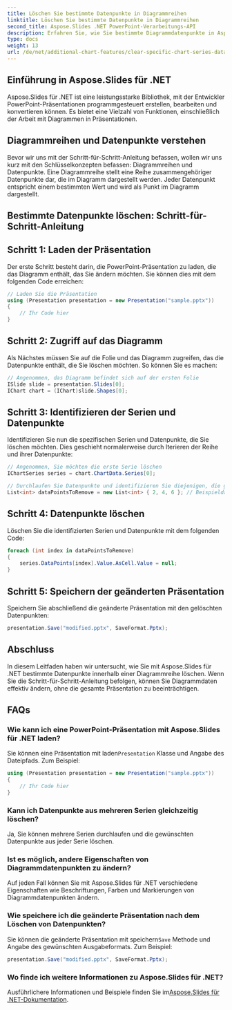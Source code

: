 ```yaml
---
title: Löschen Sie bestimmte Datenpunkte in Diagrammreihen
linktitle: Löschen Sie bestimmte Datenpunkte in Diagrammreihen
second_title: Aspose.Slides .NET PowerPoint-Verarbeitungs-API
description: Erfahren Sie, wie Sie bestimmte Diagrammdatenpunkte in Aspose.Slides für .NET löschen. Schritt-für-Schritt-Anleitung mit Quellcode im Lieferumfang enthalten.
type: docs
weight: 13
url: /de/net/additional-chart-features/clear-specific-chart-series-data-points-data/
---
```


## Einführung in Aspose.Slides für .NET

Aspose.Slides für .NET ist eine leistungsstarke Bibliothek, mit der Entwickler PowerPoint-Präsentationen programmgesteuert erstellen, bearbeiten und konvertieren können. Es bietet eine Vielzahl von Funktionen, einschließlich der Arbeit mit Diagrammen in Präsentationen.

## Diagrammreihen und Datenpunkte verstehen

Bevor wir uns mit der Schritt-für-Schritt-Anleitung befassen, wollen wir uns kurz mit den Schlüsselkonzepten befassen: Diagrammreihen und Datenpunkte. Eine Diagrammreihe stellt eine Reihe zusammengehöriger Datenpunkte dar, die im Diagramm dargestellt werden. Jeder Datenpunkt entspricht einem bestimmten Wert und wird als Punkt im Diagramm dargestellt.

## Bestimmte Datenpunkte löschen: Schritt-für-Schritt-Anleitung

## Schritt 1: Laden der Präsentation

Der erste Schritt besteht darin, die PowerPoint-Präsentation zu laden, die das Diagramm enthält, das Sie ändern möchten. Sie können dies mit dem folgenden Code erreichen:

```csharp
// Laden Sie die Präsentation
using (Presentation presentation = new Presentation("sample.pptx"))
{
    // Ihr Code hier
}
```

## Schritt 2: Zugriff auf das Diagramm

Als Nächstes müssen Sie auf die Folie und das Diagramm zugreifen, das die Datenpunkte enthält, die Sie löschen möchten. So können Sie es machen:

```csharp
// Angenommen, das Diagramm befindet sich auf der ersten Folie
ISlide slide = presentation.Slides[0];
IChart chart = (IChart)slide.Shapes[0];
```

## Schritt 3: Identifizieren der Serien und Datenpunkte

Identifizieren Sie nun die spezifischen Serien und Datenpunkte, die Sie löschen möchten. Dies geschieht normalerweise durch Iterieren der Reihe und ihrer Datenpunkte:

```csharp
// Angenommen, Sie möchten die erste Serie löschen
IChartSeries series = chart.ChartData.Series[0];

// Durchlaufen Sie Datenpunkte und identifizieren Sie diejenigen, die gelöscht werden müssen
List<int> dataPointsToRemove = new List<int> { 2, 4, 6 }; // Beispieldatenpunktindizes
```

## Schritt 4: Datenpunkte löschen

Löschen Sie die identifizierten Serien und Datenpunkte mit dem folgenden Code:

```csharp
foreach (int index in dataPointsToRemove)
{
    series.DataPoints[index].Value.AsCell.Value = null;
}
```

## Schritt 5: Speichern der geänderten Präsentation

Speichern Sie abschließend die geänderte Präsentation mit den gelöschten Datenpunkten:

```csharp
presentation.Save("modified.pptx", SaveFormat.Pptx);
```

## Abschluss

In diesem Leitfaden haben wir untersucht, wie Sie mit Aspose.Slides für .NET bestimmte Datenpunkte innerhalb einer Diagrammreihe löschen. Wenn Sie die Schritt-für-Schritt-Anleitung befolgen, können Sie Diagrammdaten effektiv ändern, ohne die gesamte Präsentation zu beeinträchtigen.

## FAQs

### Wie kann ich eine PowerPoint-Präsentation mit Aspose.Slides für .NET laden?

 Sie können eine Präsentation mit laden`Presentation` Klasse und Angabe des Dateipfads. Zum Beispiel:
```csharp
using (Presentation presentation = new Presentation("sample.pptx"))
{
    // Ihr Code hier
}
```

### Kann ich Datenpunkte aus mehreren Serien gleichzeitig löschen?

Ja, Sie können mehrere Serien durchlaufen und die gewünschten Datenpunkte aus jeder Serie löschen.

### Ist es möglich, andere Eigenschaften von Diagrammdatenpunkten zu ändern?

Auf jeden Fall können Sie mit Aspose.Slides für .NET verschiedene Eigenschaften wie Beschriftungen, Farben und Markierungen von Diagrammdatenpunkten ändern.

### Wie speichere ich die geänderte Präsentation nach dem Löschen von Datenpunkten?

 Sie können die geänderte Präsentation mit speichern`Save` Methode und Angabe des gewünschten Ausgabeformats. Zum Beispiel:
```csharp
presentation.Save("modified.pptx", SaveFormat.Pptx);
```

### Wo finde ich weitere Informationen zu Aspose.Slides für .NET?

 Ausführlichere Informationen und Beispiele finden Sie im[Aspose.Slides für .NET-Dokumentation](https://reference.aspose.com/slides/net/).